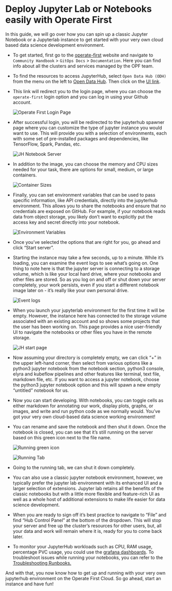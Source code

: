 # Deploy Jupyter Lab or Notebooks easily with Operate First

In this guide, we will go over how you can spin up a classic Jupyter Notebook or a Jupyterlab instance to get started with your very own cloud based data science development environment.


* To get started, first go to the [operate-first](https://www.operate-first.cloud/) website and navigate to `Community Handbook` > `GitOps Docs` > `Documentation`. Here you can find info about all the clusters and services managed by the OPF team. 

* To find the resources to access JupyterHub, select `Open Data Hub (ODH)` from the menu on the left  to [Open Data Hub](https://www.operate-first.cloud/apps/content/odh/README.html). Then click on the [UI link]( https://jupyterhub-opf-jupyterhub.apps.smaug.na.operate-first.cloud). 

* This link will redirect you to the login page, where you can choose the `operate-first` login option and you can log in using your Github account.

    ![Operate First Login Page](./../public/assets/Setup_Environment/opf_login.png)

* After successful login, you will be redirected to the jupyterhub spawner page where you can customize the type of jupyter instance you would want to use. This will provide you with a selection of environments, each with some set of pre-installed packages and dependencies, like TensorFlow, Spark, Pandas, etc.

    ![JH Notebook Server](./../public/assets/Setup_Environment/notebook_server.png)

* In addition to the image, you can choose the memory and CPU sizes needed for your task,  there are options for small, medium, or large containers. 

    ![Container Sizes](./../public/assets/Setup_Environment/container_size.png)

* Finally, you can set environment variables that can be used to pass specific information, like API credentials, directly into the jupyterhub environment. This allows you to share the notebooks and ensure that no credentials are exposed on GitHub. For example, if your notebook reads data from object storage, you likely don’t want to explicitly put the access key and secret directly into your notebook.  

    ![Environment Variables](./../public/assets/Setup_Environment/env_variables.png)

* Once you’ve selected the options that are right for you, go ahead and click “Start server”.

* Starting the instance may take a few seconds, up to a minute. While it’s loading, you can examine the event logs to see what’s going on. One thing to note here is that the jupyter server is connecting to a storage volume, which is like your local hard drive, where your notebooks and other files are stored. So as you log on and off or shut down your server completely, your work persists, even if you start a different notebook image later on - it’s really like your own personal drive.

    ![Event logs](./../public/assets/Setup_Environment/event_logs.png)

* When you launch your jupyterlab environment for the first time it will be empty. However, the instance here has connected to the storage volume associated with an existing account and so shows some projects that the user has been working on. This page provides a nice user-friendly UI to navigate the notebooks or other files you have in the remote storage. 

    ![JH start page](./../public/assets/Setup_Environment/jh_start_page.png)

* Now assuming your directory is completely empty, we can click “+” in the upper left-hand corner, then select from various options like a python3 jupyter notebook from the notebook section, python3 console, elyra and kubeflow pipelines and other features like terminal, text file, markdown file, etc. If you want to access a jupyter notebook, choose the python3 jupyter notebook option and this will spawn a new empty “untitled” notebook for us.

* Now you can start developing. With notebooks, you can toggle cells as either markdown for annotating our work,  display plots, graphs, or images, and write and run python code as we normally would. You’ve got your very own cloud-based data science working environment!  

* You can rename and save the notebook and then shut it down. Once the notebook is closed, you can see that it’s still running on the server based on this green icon next to the file name. 

    ![Running green icon](./../public/assets/Setup_Environment/green_icon.png)

    ![Running Tab](./../public/assets/Setup_Environment/running_tab.png)

* Going to the running tab, we can shut it down completely. 

* You can also use a classic jupyter notebook environment, however, we  typically prefer the jupyter lab environment with its enhanced UI and a larger selection of extensions. Jupyter lab retains all the benefits of the classic notebooks but with a little more flexible and feature-rich UI as well as a whole host of additional extensions to make life easier for data science development.

* When you are ready to sign off it’s best practice to navigate to “File” and find “Hub Control Panel” at the bottom of the dropdown.  This will stop your server and free up the cluster’s resources for other users, but, all your data and work will remain where it is, ready for you to come back later. 

* To monitor your JupyterHub workloads such as CPU, RAM usage, percentage PVC usage, you could use the [grafana dashboards](https://grafana.operate-first.cloud/). To troubleshoot issues while running your notebooks, you can refer to the [Troubleshooting Runbooks.](https://www.operate-first.cloud/apps/content/odh/jupyterhub/runbook.html)

And with that, you now know how to get up and running with your very own jupyterhub environment on the Operate First Cloud. So go ahead, start an instance and have fun!